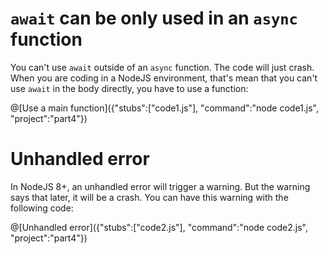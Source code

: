 # `await` can be only used in an `async` function

You can't use `await` outside of an `async` function. The code will just crash. When you are coding in a NodeJS environment, that's mean that you can't use `await` in the body directly, you have to use a function:

@[Use a main function]({"stubs":["code1.js"], "command":"node code1.js", "project":"part4"})

# Unhandled error

In NodeJS 8+, an unhandled error will trigger a warning. But the warning says that later, it will be a crash. You can have this warning with the following code:

@[Unhandled error]({"stubs":["code2.js"], "command":"node code2.js", "project":"part4"})